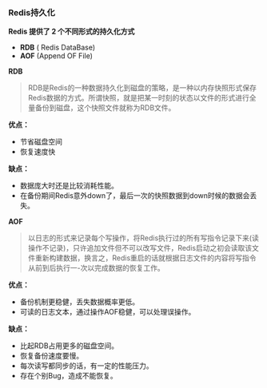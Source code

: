 ### Redis持久化
**Redis 提供了 2 个不同形式的持久化方式**
- **RDB** ( Redis DataBase)
- **AOF** (Append OF File)

**RDB**

> RDB是Redis的一种数据持久化到磁盘的策略，是一种以内存快照形式保存Redis数据的方式。所谓快照，就是把某一时刻的状态以文件的形式进行全量备份到磁盘，这个快照文件就称为RDB文件。

**优点：**

- 节省磁盘空间
- 恢复速度快

**缺点：**

- 数据庞大时还是比较消耗性能。
- 在备份期间Redis意外down了，最后一次的快照数据到down时候的数据会丢失。

**AOF**

> 以日志的形式来记录每个写操作，将Redis执行过的所有写指令记录下来(读操作不记录)，只许追加文件但不可以改写文件，Redis启动之初会读取该文件重新构建数据，换言之，Redis重启的话就根据日志文件的内容将写指令从前到后执行一-次以完成数据的恢复工作。

**优点：**

- 备份机制更稳健，丢失数据概率更低。
- 可读的日志文本，通过操作AOF稳健，可以处理误操作。

**缺点：**

- 比起RDB占用更多的磁盘空间。
- 恢复备份速度要慢。
- 每次读写都同步的话，有一定的性能压力。
- 存在个别Bug，造成不能恢复。
